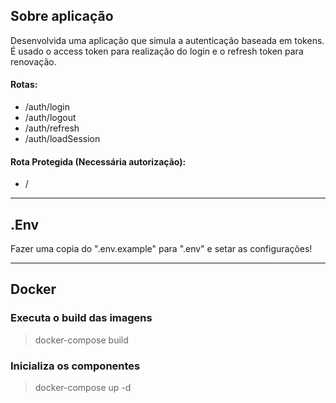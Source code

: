 ## Sobre aplicação
Desenvolvida uma aplicação que simula a autenticação baseada em tokens. É usado o access token para realização do login e o refresh token para renovação.

#### Rotas:
- /auth/login
- /auth/logout
- /auth/refresh
- /auth/loadSession

#### Rota Protegida (Necessária autorização):
- /

___
## .Env
Fazer uma copia do ".env.example" para ".env" e setar as configurações!
___
## Docker
### Executa o build das imagens
> docker-compose build

### Inicializa os componentes
> docker-compose up -d